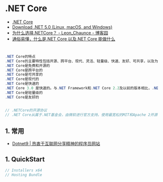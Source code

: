 # .NET Core

- [.NET Core](https://dotnet.microsoft.com/download/dotnet-core)
- [Download .NET 5.0 (Linux, macOS, and Windows)](https://dotnet.microsoft.com/download/dotnet/5.0?utm_source=dotnet-website&utm_medium=banner&utm_campaign=preview5-banner)
- [为什么选择.NETCore？ - Leon_Chaunce - 博客园](https://www.cnblogs.com/xiaoliangge/p/8373100.html)
- [通俗易懂，什么是.NET Core 以及.NET Core 能做什么](https://www.jianshu.com/p/3bc57cee8f17)

```c#


.NET Core的特点
.NET Core的主要特性包括开源、跨平台、现代、灵活、轻量级、快速、友好、可共享，以及为未来的软件开发而构建的。
.NET Core是免费和开源的
.NET Core是跨平台的
.NET Core是可共享的
.NET Core是现代的
.NET Core是快速的
.NET Core 3.0 是快速的。与.NET Framework和.NET Core 2.2及以前的版本相比，.NET Core 3.0的速度很快。.NET Core比其他服务器端框架(如Java Servlet和Node.js)快得多。
.NET Core是轻量级的
.NET Core是友好的


// .NETCore的开源协议
// .NET Core从属于.NET基金会，由微软进行官方支持。使用最宽松的MIT和Apache 2开源协议，文档协议遵循CC-BY。这将允许任何人任何组织和企业任意处置，包括使用，复制，修改，合并，发表，分发，再授权，或者销售。唯一的限制是，软件中必须包含上述版 权和许可提示，后者协议将会除了为用户提供版权许可之外，还有专利许可，并且授权是免费，无排他性的(任何个人和企业都能获得授权)并且永久不可撤销，相较于oracle对java和mysql的开源协议微软做出了最大的诚意
```

## 1. 常用

- [Dotnet9 | 热衷于互联网分享精神的程序员网站](https://dotnet9.com/)

## 1. QuickStart

```c#
// Installers x64
// Hosting Bundle
```
